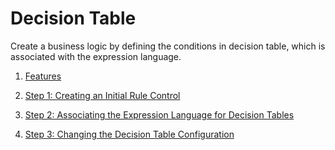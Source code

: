 <!-- loioc0184a02aebe4d90a39e4c15c690b64d -->

# Decision Table

Create a business logic by defining the conditions in decision table, which is associated with the expression language.

1.  [Features](features-f97c50c.md "")  

2.  [Step 1: Creating an Initial Rule Control](step-1-creating-an-initial-rule-control-e58a936.md "")  

3.  [Step 2: Associating the Expression Language for Decision Tables](step-2-associating-the-expression-language-for-decision-tables-33ef2b0.md "")  

4.  [Step 3: Changing the Decision Table Configuration](step-3-changing-the-decision-table-configuration-4394320.md "")  


